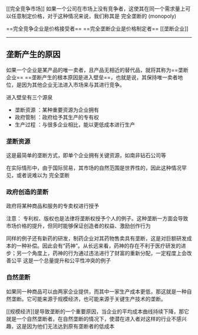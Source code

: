 [[完全竞争市场]]
如果一个公司在市场上没有竞争者，这使其在同一个需求量上可以任意制定价格，对于这种情况来说，我们称其是 完全垄断的 (monopoly)

==完全竞争企业是价格接受者==
==完全垄断企业是价格制定者==
[[垄断企业]]

---
## 垄断产生的原因

如果一个企业是某产品的唯一卖者，且产品无相近的替代品，就将其称为==垄断企业==   ==垄断产生的根本原因是进入壁垒==，也就是说，其保持唯一卖者地位，是因为其他企业无法进入市场来与其进行竞争。

进入壁垒有三个源泉
- 垄断资源 ：某种重要资源为企业拥有
- 政府管制 ：政府给予其生产的专有权
- 生产过程 ：与很多企业相比，能以更低成本进行生产

### 垄断资源
这是最简单的垄断方式，即单个企业拥有关键资源，如南非钻石公司等

在实际情形中，由于国际贸易，其市场的自然范围是世界性的，因此这种情况罕见，或者说难以为 完全垄断
### 政府创造的垄断
政府将某种商品和服务的专卖权进行授予

注意： 专利权、版权也是法律将垄断权授予个人的例子。这种垄断一方面会导致市场价格的提升，但同时能够保证创造者的权益、激励创作行为

同样的例子还有新药的研发，制药企业对其药物售卖具有垄断，这是对巨额研发成本的一种补偿。因此会有“药神”。从长远来看，药神的存在不利于医疗研发的进步；另一个角度上，药神的行为通过违法进行了财富的重新分配，一定程度上会改善公平      这是一个总量提升和公平性冲突的例子

### 自然垄断

如果同一种商品可以由两家企业提供，而其中一家生产成本更低，那这就是一种自然垄断。它可能来源于规模经济，也可能来源于关键生产技术的垄断。

[[规模经济]]是导致垄断的一个重要原因，当企业的平均成本曲线持续下降，那它就是一个自然垄断者。在自然垄断的情况下，使潜在进入者对这样的行业不感兴趣，这是因为他们无法达到原有垄断者的低成本


